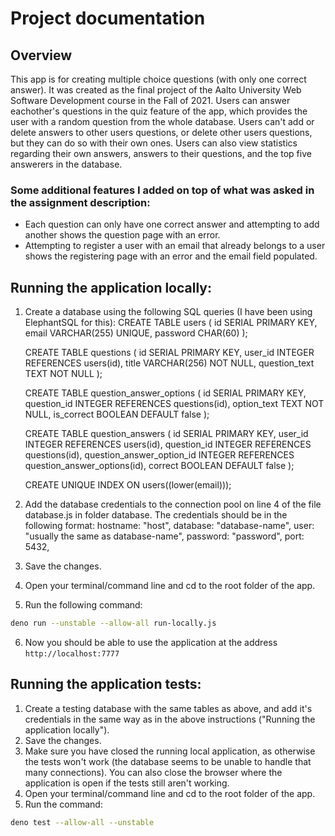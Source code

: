 # Project documentation

## Overview
This app is for creating multiple choice questions (with only one correct answer). It was created as the final project of the Aalto University Web Software Development course in the Fall of 2021.
Users can answer eachother's questions in the quiz feature of the app, which provides the user with a random question from the whole database. Users can't add or delete answers to other users questions, or delete other users questions, but they can do so with their own ones. Users can also view statistics regarding their own answers, answers to their questions, and the top five answerers in the database.

### Some additional features I added on top of what was asked in the assignment description:
 - Each question can only have one correct answer and attempting to add another shows the question page with an error.
 - Attempting to register a user with an email that already belongs to a user shows the registering page with an error and the email field populated.


## Running the application locally:
1. Create a database using the following SQL queries (I have been using ElephantSQL for this):
    CREATE TABLE users (
        id SERIAL PRIMARY KEY,
        email VARCHAR(255) UNIQUE,
        password CHAR(60)
    );

    CREATE TABLE questions (
        id SERIAL PRIMARY KEY,
        user_id INTEGER REFERENCES users(id),
        title VARCHAR(256) NOT NULL,
        question_text TEXT NOT NULL
    );

    CREATE TABLE question_answer_options (
        id SERIAL PRIMARY KEY,
        question_id INTEGER REFERENCES questions(id),
        option_text TEXT NOT NULL,
        is_correct BOOLEAN DEFAULT false
    );

    CREATE TABLE question_answers (
        id SERIAL PRIMARY KEY,
        user_id INTEGER REFERENCES users(id),
        question_id INTEGER REFERENCES questions(id),
        question_answer_option_id INTEGER REFERENCES question_answer_options(id),
        correct BOOLEAN DEFAULT false
    );

    CREATE UNIQUE INDEX ON users((lower(email)));
2. Add the database credentials to the connection pool on line 4 of the file database.js in folder database. The credentials should be in the following format:
        hostname: "host",
        database: "database-name",
        user: "usually the same as database-name",
        password: "password",
        port: 5432,
3. Save the changes.
4. Open your terminal/command line and cd to the root folder of the app.
5. Run the following command:
```bash 
deno run --unstable --allow-all run-locally.js
```
6. Now you should be able to use the application at the address `http://localhost:7777` 


## Running the application tests:
1. Create a testing database with the same tables as above, and add it's credentials in the same way as in the above instructions ("Running the application locally").
2. Save the changes.
4. Make sure you have closed the running local application, as otherwise the tests won't work (the database seems to be unable to handle that many connections). You can also close the browser where the application is open if the tests still aren't working.
4. Open your terminal/command line and cd to the root folder of the app.
5. Run the command: 
```bash 
deno test --allow-all --unstable
```